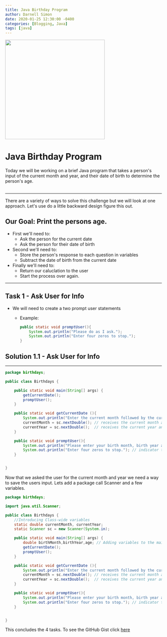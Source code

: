 ```yaml
---
title: Java Birthday Program
author: Darnell Simon
date: 2020-01-25 12:30:00 -0400
categories: [Blogging, Java]
tags: [java]
---
```


<div style="width:100%;display:flex; justfy-content:center" ><img style="width:20rem;"
src="https://cdn.glitch.com/b75055dd-03c2-47e5-9f5d-7923ac439cc1%2Fbirthday.jpg?v=1587923774470"/></div>

# Java Birthday Program

Today we will be working on a brief Java program that takes a person's input of the current month and year, and their date of birth to determine the person's age.<br><br>

---

There are a variety of ways to solve this challenge but we will look at one approach.
Let's use do a little backward design figure this out.<br>

## Our Goal: Print the persons age.

- First we'll need to:
  - Ask the person for the current date
  - Ask the person for their date of birth
- Second we'll need to:
  - Store the person's response to each question in variables
  - Subtract the date of birth from the current date
- Finally we'll need to:
  - Return our caluclation to the user
  - Start the process over again.

---

## Task 1 - Ask User for Info

- We will need to create a two prompt user statements

  - Example:
    ```java
    public static void promptUser(){
        System.out.println("Please do as I ask.");
        System.out.println("Enter four zeros to stop.");
    }
    ```

## Solution 1.1 - Ask User for Info

---

```java
package birthdays;

public class Birthdays {

    public static void main(String[] args) {
        getCurrentDate();
        promptUser();
    }

    public static void getCurrentDate (){
        System.out.println("Enter the current month followed by the current year."); // asks for current date
        currentMonth = sc.nextDouble(); // receives the current month and stores in var
        currentYear = sc.nextDouble();  // receives the current year and stores in var
    }

    public static void promptUser(){
        System.out.println("Please enter your birth month, birth year as well as"); // asks for birth date
        System.out.println("Enter four zeros to stop."); // indicator to break out of program
    }


}
```

Now that we asked the user for the current month and year we need a way to save the users input.
Lets add a package call Scanner and a few variables.

```java
package birthdays;

import java.util.Scanner;

public class Birthdays {
	//Introducing Class-wide variables
    static double currentMonth, currentYear;
    static Scanner sc = new Scanner(System.in);

    public static void main(String[] args) {
		double birthMonth,birthYear,age; // Adding variables to the main method
        getCurrentDate();
        promptUser();
    }

    public static void getCurrentDate (){
        System.out.println("Enter the current month followed by the current year.");
        currentMonth = sc.nextDouble(); // receives the current month and stores in var
        currentYear = sc.nextDouble();  // receives the current year and stores in var
    }

    public static void promptUser(){
        System.out.println("Please enter your birth month, birth year as well as");
        System.out.println("Enter four zeros to stop."); // indicator to break out of program
    }


}
```

<!-- ---

## Task 2 - `takeDamage()` Method

- Implement a `takeDamage()` method for the `Pokemon` class which takes a number as an argument and reduces the `.health` of the `Pokemon` by that number.

  - _Note: If `.health` goes below 0, it should be set to 0 instead._
  - Example:
    ```javascript
    console.log(charmander.health); // 30
    charmander.takeDamage(5);
    console.log(charmander.health); // 25
    charmander.takeDamage(2000);
    console.log(charmander.health); // 0
    ```

 <br>

## Solution 1.2 - Take Damage

---

```javascript
function Pokemon(name, attack, defense, health, type) {
	//do something here
	this.name = name;
	this.attack = attack;
	this.defense = defense;
	this.health = health;
	this.type = type;
	this.initHealth = health;
	this.takeDamage = function (number) {
		// Check if health is less than number.
		if (this.health < number) {
			// if less than return health as 0.
			return (this.health = 0);
		} else {
			// if not return the precise difference
			return (this.health = this.health - number);
		}
	};
}

// Squirtle taking damage
var squirtle = new Pokemon("Squirtle", 110, 100, 120, "water");
squirtle.takeDamage(20);
squirtle.takeDamage(100000);
```

## Task 3 - `attackOpponent()` Method

- Implement an `attackOpponent()` method for the `Pokemon` class which takes a `Pokemon` object as an argument (the opponent being attacked). This method should call the `takeDamage()` method of the opposing `Pokemon` and provide the appropriate damage as an argument.
  <br>

`DAMAGE = CURRENT_POKEMON_ATTACK - OPPONENT_POKEMON_DEFENSE`.

- Example:

  ```javascript
  const charmander = new Pokemon("charmander", 12, 8, 30, "fire");
  const bulbasaur = new Pokemon("bulbasaur", 7, 9, 35, "grass/poison");
  console.log(charmander.attack); // 12
  console.log(bulbasaur.defense); // 9
  // 12 attack - 9 defense = 3 damage
  console.log(bulbasaur.health); // 35
  charmander.attackOpponent(bulbasaur); // charmander attacks bulbasaur
  console.log(bulbasaur.health); // 32
  ```

- Attacking a `Pokemon` should do 1 damage **at the very least**. Consider cases in which the `Pokemon` being attacked has a higher `.defense` than the `.attack` of the attacking `Pokemon`.
  <br>

## Solution 1.3 - Attack Opponent

---

```javascript
function Pokemon(name, attack, defense, health, type) {
	//do something here
	this.name = name;
	this.attack = attack;
	this.defense = defense;
	this.health = health;
	this.type = type;
	this.initHealth = health;
	this.takeDamage = function (number) {
		if (this.health < number) {
			return (this.health = 0);
		} else {
			return (this.health = this.health - number);
		}
	};
	this.attackOpponent = function (opponent) {
		//   This should:
		//     [x]  Grab the opponents defense
		//     [x]  Subtract it from the attacker's attack to get the difference (this is the damage points)
		//     [x]  Call the opponent.takeDamage with the damage points as an arguement.
		//     [x]  Return the opponents health
		//     [x]  Account for cases where defense is greater than the attack
		var damage;
		if (this.attack > opponent.defense) {
			// Determined the damaged points by the opponents' defense from the attackers attack save it in a variable
			damage = this.attack - opponent.defense; // call the opponents takeDamage with the newly determined damage points as an arguement
			opponent.takeDamage(damage);
			return opponent.health;
		} else {
			return (opponent.health = opponent.health - 1);
		}
	};
}

// Charmander attacks squirtle.
charmander = new Pokemon("Charmander", 100, 110, 130, "fire");
squirtle = new Pokemon("Squirtle", 110, 100, 100, "water");
charmander.attackOpponent(squirtle);
```

## Task 4 - `display()` Method

- Implement a `display()` method for the `Pokemon` class which takes no arguments and returns a string with the Pokemon's `.name` in all caps, `.type` in all caps and in parenthesis, and `.health` with a forward-slash, " / ", followed by the `.health` the `Pokemon` was initialized with.

  - Example:

    ```javascript
    const pikachu = new Pokemon("pikachu", 9, 10, 25, "electric");
    pikachu.display(); // PIKACHU (ELECTRIC) 25/25

    pikachu.health = 12;
    pikachu.display(); // PIKACHU (ELECTRIC) 12/25
    ```

    <br>

## Solution 1.4 - Display Pokemon

---

```javascript
function Pokemon(name, attack, defense, health, type) {
	//do something here
	this.name = name;
	this.attack = attack;
	this.defense = defense;
	this.health = health;
	this.type = type;
	this.initHealth = health;
	this.takeDamage = function (number) {
		if (this.health < number) {
			return (this.health = 0);
		} else {
			return (this.health = this.health - number);
		}
	};
	this.attackOpponent = function (opponent) {
		var damage;
		if (this.attack > opponent.defense) {
			damage = this.attack - opponent.defense;
			opponent.takeDamage(damage);
			return opponent.health;
		} else {
			return (opponent.health = opponent.health - 1);
		}
	};
	this.display = function () {
		//   This should return a tring with the:
		//      [x]`.name` in all caps
		//      [x]`.type` in all caps and parenthesis
		//      [x]`.health` with a forward-slash "/"
		//      [x] followed by the `.health` the `Pokemon` was initialized with
		nameUp = this.name.toUpperCase();
		typeUp = this.type.toUpperCase();
		currentHealth = this.health;
		initHealth = this.initHealth;
		return `${nameUp} (${typeUp}) ${currentHealth}/${initHealth}`;
	};
}

// Displays a Pokemon named Bulbasaur
const bulbasaur = new Pokemon("bulbasaur", 7, 9, 35, "grass/poison");
bulbasaur.display();
``` -->

This concludes the 4 tasks. To see the GitHub Gist click [here](https://gist.github.com/rightbrainpapi/4745d9812895e00ebecb3cdb4e382fe7.js)

[^footnote]: The footnote source.
